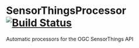 # SensorThingsProcessor [![Build Status](https://travis-ci.org/hylkevds/SensorThingsProcessor.svg?branch=master)](https://travis-ci.org/hylkevds/SensorThingsProcessor)
Automatic processors for the OGC SensorThings API
